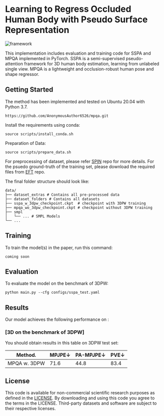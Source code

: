 

# Learning to Regress Occluded Human Body with Pseudo Surface Representation

![framework](/assets/Fig1.png)

This implementation includes evaluation and training code for SSPA and MPQA implemented in PyTorch. SSPA is a semi-supervised pseudo-attention framework for 3D human body estimation, learning from unlabeled single view. MPQA is a lightweight and occlusion-robust human pose and shape regressor.

## Getting Started

The method has been implemented and tested on Ubuntu 20.04 with Python 3.7.

```Clone the repo:
https://github.com/AnonymousAuthor6526/mpqa.git
```

Install the requirements using conda:
```shell
source scripts/install_conda.sh
```

Preparation of Data:
```shell
source scripts/prepare_data.sh
```

For preprocessing of dataset, please refer [SPIN](https://github.com/nkolot/SPIN) repo for more details. For the psuedo ground-truth of the training set, please download the required files from [EFT](https://github.com/facebookresearch/eft) repo.

The final folder structure should look like:
```shell
data/
├── dataset_extras # Contains all pre-processed data
├── dataset_folders # Contains all datasets
├── sspa_w_3dpw_checkpoint.ckpt  # checkpoint with 3DPW training
├── mpqa_wo_3dpw_checkpoint.ckpt # checkpoint without 3DPW training
├── smpl 
│   └── ... # SMPL Models
└── ...
```

## Training

To train the model(s) in the paper, run this command:

```train
coming soon
```

## Evaluation

To evaluate the model on the benchmark of 3DPW:

```eval
python main.py --cfg configs/sspa_test.yaml
```

## Results

Our model achieves the following performance on :

### [3D  on the benchmark of 3DPW]

You should obtain results in this table on 3DPW test set:

| Method.            |    MPJPE↓       |    PA-MPJPE↓   |      PVE↓     |
| ------------------ |---------------- | -------------- | ------------- |
| MPQA w. 3DPW       |     71.6        |      44.8      |      83.4     |


## License
This code is available for non-commercial scientific research purposes as defined in the [LICENSE](https://github.com/AnonymousAuthor6526/mpqa/blob/main/LICENSE). By downloading and using this code you agree to the terms in the LICENSE. Third-party datasets and software are subject to their respective licenses.

